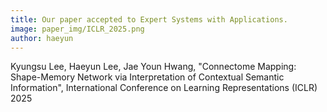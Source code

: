 ```yaml
---
title: Our paper accepted to Expert Systems with Applications.
image: paper_img/ICLR_2025.png
author: haeyun
---
```


Kyungsu Lee, Haeyun Lee, Jae Youn Hwang, "Connectome Mapping: Shape-Memory Network via Interpretation of Contextual Semantic Information", International Conference on Learning Representations (ICLR) 2025
